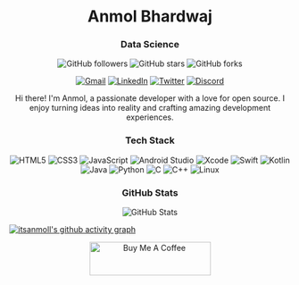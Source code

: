 <!-- Your Name -->
<h1 align="center">Anmol Bhardwaj</h1>

<!-- Your Tagline -->
<h3 align="center">Data Science</h3>  <!-- Mobile Developer-->

<!-- Badges -->
<p align="center">
  <img alt="GitHub followers" src="https://img.shields.io/github/followers/itsanmoll?label=Followers&style=social">
  <img alt="GitHub stars" src="https://img.shields.io/github/stars/itsanmoll/itsanmoll?style=social">
  <img alt="GitHub forks" src="https://img.shields.io/github/forks/itsanmoll/itsanmoll?style=social">
</p>

<!-- Social Media Links -->
<p align="center">
  <!--<a href="https://johndoe.com" target="blank"><img src="https://img.icons8.com/material/48/000000/domain.png" alt="Website"></a>-->
<!--   <a href="mailto:singodiyashubham87@gmail.com"><img src="https://img.shields.io/badge/Gmail-d5d5d5?style=for-the-badge&logo=gmail&logoColor=1A0000" /></a> -->
  <a href="mailto:anmolbhardwajinv@gmail.com" target="_blank"><img src="https://img.icons8.com/material/48/000000/gmail.png" alt="Gmail"></a>
  <a href="https://www.linkedin.com/in/itsanmoll/" target="blank"><img src="https://img.icons8.com/material/48/000000/linkedin--v2.png" alt="LinkedIn"></a>
  <a href="https://twitter.com/anmol0b" target="blank"><img src="https://img.icons8.com/material/48/000000/twitter.png" alt="Twitter"></a>
  <a href="https://discord.com/ikotetsu" target="_blank"><img src="https://img.icons8.com/material/48/000000/discord-logo.png" alt="Discord"></a>
</p>

<!-- About Me -->
<p align="center">
  Hi there! I'm Anmol, a passionate developer with a love for open source. I enjoy turning ideas into reality and crafting amazing development experiences.
</p>

<!-- Tech Stack -->
<h3 align="center">Tech Stack</h3>
<p align="center">
  <img alt="HTML5" src="https://img.icons8.com/color/48/000000/html-5.png">
  <img alt="CSS3" src="https://img.icons8.com/color/48/000000/css3.png">
  <img alt="JavaScript" src="https://img.icons8.com/color/48/000000/javascript.png">
  <!--<img alt="React" src="https://img.icons8.com/color/48/000000/react-native.png">
  <img alt="Node.js" src="https://img.icons8.com/color/48/000000/nodejs.png">
  <img alt="Android" src="https://img.icons8.com/color/48/000000/android-os.png">
  <img alt="iOS" src="https://img.icons8.com/color/48/000000/ios-logo.png">-->
  <img alt="Android Studio" src="https://img.icons8.com/color/48/000000/android-studio.png">
  <img alt="Xcode" src="https://img.icons8.com/color/48/000000/xcode.png">
  <img alt="Swift" src="https://img.icons8.com/color/48/000000/swift.png">
  <img alt="Kotlin" src="https://img.icons8.com/color/48/000000/kotlin.png">
  <img alt="Java" src="https://img.icons8.com/color/48/000000/java-coffee-cup-logo.png">
  <img alt="Python" src="https://img.icons8.com/color/48/000000/python.png">
  <img alt="C" src="https://img.icons8.com/color/48/000000/c-programming.png">
  <img alt="C++" src="https://img.icons8.com/color/48/000000/c-plus-plus-logo.png">
  <img alt="Linux" src="https://img.icons8.com/color/48/000000/linux.png">
</p>


<!-- My Projects -->
<!--<h3 align="center">Featured Projects</h3>
<p align="center">
  <a href="https://github.com/johndoe/project1">Project 1</a>
  <a href="https://github.com/johndoe/project2">Project 2</a>
  <a href="https://github.com/johndoe/project3">Project 3</a>
</p>-->

<!-- GitHub Stats -->
<h3 align="center">GitHub Stats</h3>
<p align="center">
  <img src="https://github-readme-stats.vercel.app/api?username=itsanmoll&show_icons=true&theme=radical" alt="GitHub Stats">
</p>


[![itsanmoll's github activity graph](https://github-readme-activity-graph.vercel.app/graph?username=itsanmoll&theme=react-dark)](https://github.com/ashutosh00710/github-readme-activity-graph)

<!-- This commented code show how much percentage of language a user used according to his/ her githubb profile.
<div align="center"><p><img src="https://github-readme-stats.vercel.app/api/top-langs?username=itsanmoll&show_icons=true&locale=en&layout=compact" alt="itsanmoll"/></p></div>-->
<div align="center"><a href="https://www.buymeacoffee.com/itsanmoll" target="_blank">
 <img src="https://cdn.buymeacoffee.com/buttons/v2/default-yellow.png" alt="Buy Me A Coffee" class style="height: 60px !important;width: 217px !important;" ></a></div>
